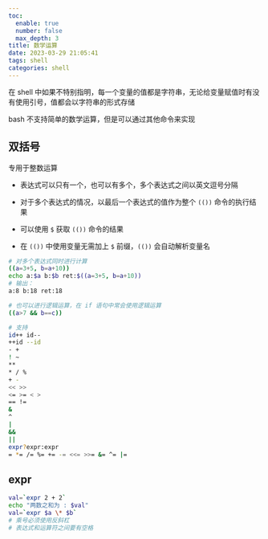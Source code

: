 ```yaml
---
toc:
  enable: true
  number: false
  max_depth: 3
title: 数学运算
date: 2023-03-29 21:05:41
tags: shell
categories: shell
---
```


在 shell 中如果不特别指明，每一个变量的值都是字符串，无论给变量赋值时有没有使用引号，值都会以字符串的形式存储

bash 不支持简单的数学运算，但是可以通过其他命令来实现

## 双括号

专用于整数运算

- 表达式可以只有一个，也可以有多个，多个表达式之间以英文逗号分隔

- 对于多个表达式的情况，以最后一个表达式的值作为整个 `(())` 命令的执行结果

- 可以使用 `$` 获取 `(())` 命令的结果

- 在 `(())` 中使用变量无需加上 `$` 前缀，`(())` 会自动解析变量名

```sh
# 对多个表达式同时进行计算
((a=3+5, b=a+10))
echo a:$a b:$b ret:$((a=3+5, b=a+10))
# 输出：
a:8 b:18 ret:18

# 也可以进行逻辑运算，在 if 语句中常会使用逻辑运算
((a>7 && b==c))

# 支持
id++ id--
++id --id
- +    
! ~    
**     
* / %  
+ -    
<< >>  
<= >= < >
== !=  
&     
^  
|    
&&    
||   
expr?expr:expr
= *= /= %= += -= <<= >>= &= ^= |=
```

## expr

```sh
val=`expr 2 + 2`
echo "两数之和为 : $val"
val=`expr $a \* $b` 
# 乘号必须使用反斜杠
# 表达式和运算符之间要有空格
```